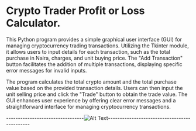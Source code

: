 # Crypto Trader Profit or Loss Calculator.

This Python program provides a simple graphical user interface (GUI) for managing cryptocurrency trading transactions. Utilizing the Tkinter module, it allows users to input details for each transaction, such as the total purchase in Naira, charges, and unit buying price. The "Add Transaction" button facilitates the addition of multiple transactions, displaying specific error messages for invalid inputs.

The program calculates the total crypto amount and the total purchase value based on the provided transaction details. Users can then input the unit selling price and click the "Trade" button to obtain the trade value. The GUI enhances user experience by offering clear error messages and a straightforward interface for managing cryptocurrency transactions.


---------------------------------![Alt Text](https://cssbud.com/wp-content/uploads/2021/05/thanks-for-your-time.gif)---------------------------------------------
